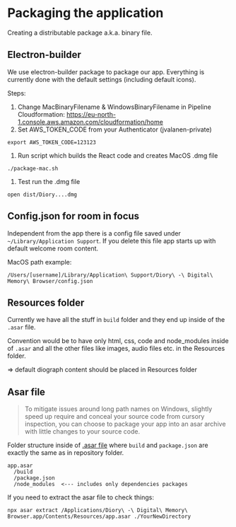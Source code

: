 # Packaging the application

Creating a distributable package a.k.a. binary file.

## Electron-builder

We use electron-builder package to package our app. Everything is currently done with the default settings (including default icons).

Steps:
1. Change MacBinaryFilename & WindowsBinaryFilename in Pipeline Cloudformation: https://eu-north-1.console.aws.amazon.com/cloudformation/home
1. Set AWS_TOKEN_CODE from your Authenticator (jvalanen-private)
```
export AWS_TOKEN_CODE=123123
```
1. Run script which builds the React code and creates MacOS .dmg file
```
./package-mac.sh
```
1. Test run the .dmg file
```
open dist/Diory....dmg
```

## Config.json for room in focus

Independent from the app there is a config file saved under `~/Library/Application Support`. If you delete this file app starts up with default welcome room content.

MacOS path example:
```
/Users/[username]/Library/Application\ Support/Diory\ -\ Digital\ Memory\ Browser/config.json
```

## Resources folder

Currently we have all the stuff in `build` folder and they end up inside of the `.asar` file.

Convention would be to have only html, css, code and node_modules inside of `.asar` and all the other files like images, audio files etc. in the Resources folder.

=> default diograph content should be placed in Resources folder


## Asar file

> To mitigate issues around long path names on Windows, slightly speed up require and conceal your source code from cursory inspection, you can choose to package your app into an asar archive with little changes to your source code.

Folder structure inside of [.asar file](https://github.com/electron/asar) where `build` and `package.json` are exactly the same as in repository folder.
```
app.asar
  /build
  /package.json
  /node_modules  <--- includes only dependencies packages
```

If you need to extract the asar file to check things:
```
npx asar extract /Applications/Diory\ -\ Digital\ Memory\ Browser.app/Contents/Resources/app.asar ./YourNewDirectory
```
